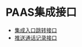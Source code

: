 # PAAS集成接口

* [集成入口跳转接口](https://github.com/huoyanyun/paas_api/wiki/%E9%9B%86%E6%88%90%E5%85%A5%E5%8F%A3%E8%B7%B3%E8%BD%AC%E6%8E%A5%E5%8F%A3)
* [推送通话记录接口](https://github.com/huoyanyun/paas_api/wiki/%E6%8E%A8%E9%80%81%E9%80%9A%E8%AF%9D%E8%AE%B0%E5%BD%95%E6%8E%A5%E5%8F%A3)
